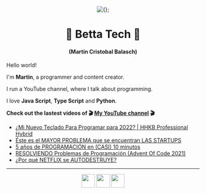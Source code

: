 <!-- Title and short presentation -->
<p align="center"><img alt="{};" src="https://yt3.ggpht.com/a/AATXAJwgLOMFmMyOY3EJbb0lkf3lynGR_1r6A6QL78ZY=s88-c-k-c0x00ffffff-no-rj"></p>
<h1 align="center">🤘 Betta Tech 🤘</h1>
<h4 align="center">(Martin Cristobal Balasch)</h4>

<!-- small paragraphs -->
Hello world!

I'm **Martin**, a programmer and content creator.

I run a YouTube channel, where I talk about programming.

I love **Java Script**, **Type Script** and **Python**.

**Check out the lastest videos of 🎬 [My YouTube channel](https://youtube.com/c/BettaTech) 🎬**
<!-- YouTube workflow implementation using this repository: https://github.com/gautamkrishnar/blog-post-workflow -->

<!-- YOUTUBE:START -->
- [¿Mi Nuevo Teclado Para Programar para 2022? | HHKB Professional Hybrid](https://www.youtube.com/watch?v=ogQIK9r1TSQ)
- [Éste es el MAYOR PROBLEMA que se encuentran LAS STARTUPS](https://www.youtube.com/watch?v=RuMqqLkK2q0)
- [5 años de PROGRAMACIÓN en &lpar;CASI&rpar; 10 minutos](https://www.youtube.com/watch?v=fFEZ8f2b1NQ)
- [RESOLVIENDO Problemas de Programación &lpar;Advent Of Code 2021&rpar;](https://www.youtube.com/watch?v=dGY1e_ebn4w)
- [¿Por qué NETFLIX se AUTODESTRUYE?](https://www.youtube.com/watch?v=aGBg6UemJl4)
<!-- YOUTUBE:END -->

---
 
<!-- Social media icons section -->
<p align="center">
  <a href="https://twitter.com/bettatech"><img src="https://www.flaticon.es/svg/static/icons/svg/733/733579.svg" width="35px"></a>
  <a href="https://www.youtube.com/c/BettaTech"><img src="https://www.flaticon.es/svg/static/icons/svg/1384/1384060.svg" width="35px"></a>
  <a href="https://instagram.com/betta_tech"><img src="https://www.flaticon.es/svg/static/icons/svg/733/733558.svg" width="35px"></a>
</p>

<!-- Thanks to https:flaticon.es for providing all the icons used in this README.md file>
